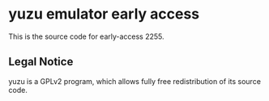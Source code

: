 yuzu emulator early access
=============

This is the source code for early-access 2255.

## Legal Notice

yuzu is a GPLv2 program, which allows fully free redistribution of its source code.